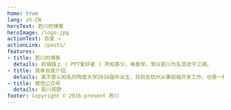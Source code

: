 ```yaml
---
home: true
lang: zh-CN
heroText: 若川的博客
heroImage: /logo.jpg
actionText: 目录 →
actionLink: /posts/
features:
- title: 若川的博客
  details: 前端路上 | PPT爱好者 | 所知甚少，唯善学。常以若川为名混迹于江湖。
- title: 简单自我介绍
  details: 某不那么知名的陶瓷大学2016届毕业生，目前在杭州从事前端开发工作，也是一枚PPT爱好者。freecodecamp （简称FCC）杭州社区组织者之一（简单说就是FCC杭州社区与杭州互联网公司共同举办线下技术分享交流活动，帮助开发者提高，曾与阿里、宋小菜、丁香园、微医、个推等公司合作过）。
- title: 微信公众号
  details: 若川视野
footer: Copyright © 2016-present 若川
---
```

